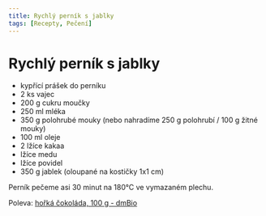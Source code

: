 ```yaml
---
title: Rychlý perník s jablky
tags: [Recepty, Pečení]
---
```


# Rychlý perník s jablky

* kypřící prášek do perníku
* 2 ks vajec
* 200 g cukru moučky
* 250 ml mléka
* 350 g polohrubé mouky (nebo nahradíme 250 g polohrubí / 100 g žitné mouky)
* 100 ml oleje
* 2 lžíce kakaa
* lžíce medu
* lžíce povidel
* 350 g jablek (oloupané na kostičky 1x1 cm)

Perník pečeme asi 30 minut na 180°C ve vymazaném plechu.

Poleva: [hořká čokoláda, 100 g - dmBio](https://www.dm.cz/dmbio-horka-cokolada-p4010355305145.html)